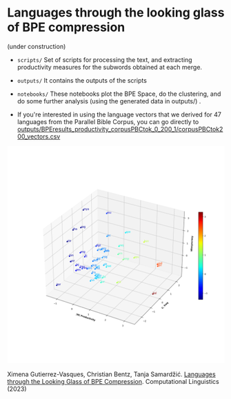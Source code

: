 # Languages through the looking glass of BPE compression

(under construction)

 - `scripts/` Set of scripts for processing the text, and extracting productivity measures for the subwords obtained at each merge.
 - `outputs/` It contains  the outputs of the scripts
 - `notebooks/` These notebooks plot the BPE Space, do the  clustering, and  do some further analysis (using the generated data in outputs/) .

 - If you're interested in using the language vectors that we derived for 47 languages from the Parallel Bible Corpus, you can go directly to [outputs/BPEresults_productivity_corpusPBCtok_0_200_1/corpusPBCtok200_vectors.csv](outputs/BPEresults_productivity_corpusPBCtok_0_200_1/corpusPBCtok200_vectors.csv)
 
  ![](outputs/BPEresults_productivity_corpusPBCtok_0_200_1/BPE_space.png)

Ximena Gutierrez-Vasques, Christian Bentz, Tanja Samardžić. [Languages through the Looking Glass of BPE Compression](https://direct.mit.edu/coli/article/doi/10.1162/coli_a_00489/116635/Languages-through-the-Looking-Glass-of-BPE). Computational Linguistics (2023)

